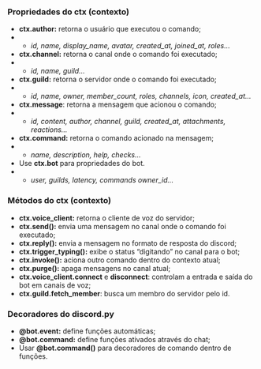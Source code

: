 ### Propriedades do ctx (contexto)
* **ctx.author:** retorna o usuário que executou o comando;
* * _id, name, display_name, avatar, created_at, joined_at, roles…_
* **ctx.channel:** retorna o canal onde o comando foi executado;
* * _id, name, guild…_
* **ctx.guild:** retorna o servidor onde o comando foi executado;
* * _id, name, owner, member_count, roles, channels, icon, created_at…_
* **ctx.message**: retorna a mensagem que acionou o comando;
* * _id, content, author, channel, guild, created_at, attachments, reactions…_
* **ctx.command:** retorna o comando acionado na mensagem;
* * _name, description, help, checks…_
* Use **ctx.bot** para propriedades do bot.
* * _user, guilds, latency, commands owner_id…_

### Métodos do ctx (contexto)
* **ctx.voice_client:** retorna o cliente de voz do servidor;
* **ctx.send():** envia uma mensagem no canal onde o comando foi executado;
* **ctx.reply():** envia a mensagem no formato de resposta do discord;
* **ctx.trigger_typing():** exibe o status “digitando” no canal para o bot;
* **ctx.invoke():** aciona outro comando dentro do contexto atual;
* **ctx.purge():** apaga mensagens no canal atual;
* **ctx.voice_client.connect** e **disconnect**: controlam a entrada e saída do bot em canais de voz;
* **ctx.guild.fetch_member**: busca um membro do servidor pelo id.

### Decoradores do discord.py
* **@bot.event:** define funções automáticas;
* **@bot.command:** define funções ativados através do chat;
* Usar **@bot.command()** para decoradores de comando dentro de funções.